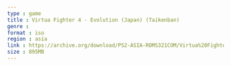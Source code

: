 ```yaml
---
type : game
title : Virtua Fighter 4 - Evolution (Japan) (Taikenban)
genre : 
format : iso
region : asia
link : https://archive.org/download/PS2-ASIA-ROMS321COM/Virtua%20Fighter%204%20-%20Evolution%20%28Japan%29%20%28Taikenban%29.7z
size : 895MB
---
```

